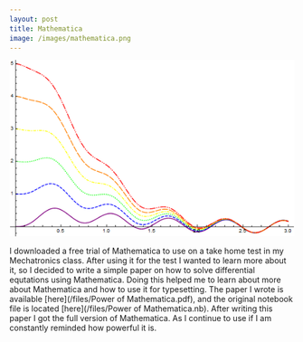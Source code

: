 ```yaml
---
layout: post
title: Mathematica
image: /images/mathematica.png
---
```


![Mathematica](/images/mathematica.png)

I downloaded a free trial of Mathematica to use on a take home test in my Mechatronics class. After using it for the test I wanted to learn more about it, so I decided to write a simple paper on how to solve differential equtations using Mathematica. Doing this helped me to learn about more about Mathematica and how to use it for typesetting. The paper I wrote is available [here](/files/Power of Mathematica.pdf), and the original notebook file is located [here](/files/Power of Mathematica.nb). After writing this paper I got the full version of Mathematica. As I continue to use if I am constantly reminded how powerful it is.
